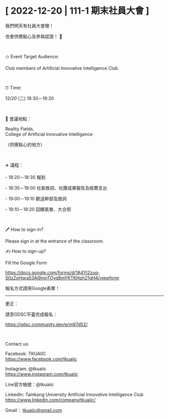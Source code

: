 # [ 2022-12-20 | 111-1 期末社員大會 ]

我們明天有社員大會喔！

也會供應點心及參與認證！ 🍪

&nbsp;

⛄️ Event Target Audience:

Club members of Artificial Innovative Intelligence Club

&nbsp;

⏰ Time:

12/20 (二) 18:30－19:20

&nbsp;

📍 會議地點：

Reality Fields, <br />College of Artificial Innovative Intelligence

（供應點心的地方）

&nbsp;

✈️ 議程：

\- 18:20－18:30 報到

\- 18:35－19:00 社長致詞、社團成果報告及經費支出

\- 19:00－19:10 歡送幹部及致詞

\- 19:10－19:20 回饋表單、大合照

&nbsp;

🖊️ How to sign-in?

Please sign in at the entrance of the classroom.

✍️ How to sign-up?

Fill the Google Form

<https://docs.google.com/forms/d/1A4Yi2zuq-S0zZoHqra53Aj9mnTOyd8mYKTKHph21gH4/viewform>

報名方式請用Google表單！

----

更正：

請至GDSC平臺完成報名：

<https://gdsc.community.dev/e/m87d52/>

&nbsp;

Contact us:

Facebook: TKUAIIC <br />https://www.facebook.com/tkuaiic

Instagram: @tkuaiic <br />https://www.instagram.com/tkuaiic

Line官方帳號：@tkuaiic

LinkedIn: Tamkang University Artificial Innovative Intelligence Club <br />https://www.linkedin.com/company/tkuaiic/

Gmail： <tkuaiic@gmail.com>
